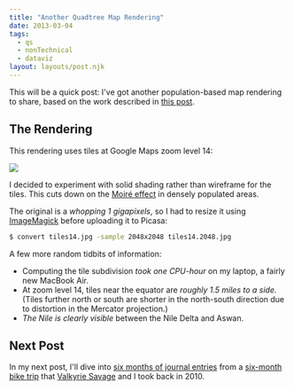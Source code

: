```yaml
---
title: "Another Quadtree Map Rendering"
date: 2013-03-04
tags:
  - qs
  - nonTechnical
  - dataviz
layout: layouts/post.njk
---
```


This will be a quick post: I've got another population-based map rendering to
share, based on the work described in [this post](/posts/2013-02-21-quadtree-cartography/).

<!-- more -->

## The Rendering

This rendering uses tiles at Google Maps zoom level 14:

<img src="https://lh5.googleusercontent.com/-74zVhVDHIdc/UTVAtI4bhcI/AAAAAAAAAWY/sWT9JplWl7k/s800/tiles14.2048.jpg" />

I decided to experiment with solid shading rather than wireframe for the tiles.  This cuts down on the [Moiré effect](http://en.wikipedia.org/wiki/Moir%C3%A9_pattern) in densely populated areas.

The original is a *whopping 1 gigapixels*, so I had to resize it using [ImageMagick](http://www.imagemagick.org/script/index.php) before uploading it to Picasa:

```bash
$ convert tiles14.jpg -sample 2048x2048 tiles14.2048.jpg
```

A few more random tidbits of information:

- Computing the tile subdivision *took one CPU-hour* on my laptop, a fairly new MacBook Air.
- At zoom level 14, tiles near the equator are *roughly 1.5 miles to a side.* (Tiles further north or south are shorter in the north-south direction due to distortion in the Mercator projection.)
- *The Nile is clearly visible* between the Nile Delta and Aswan.

## Next Post

In my next post, I'll dive into [six months of journal entries](https://savageinternet.github.io/biketotheearth/) from a [six-month bike trip](http://goo.gl/maps/0Xs55) that [Valkyrie Savage](http://www.eecs.berkeley.edu/~valkyrie/) and I took back in 2010.
